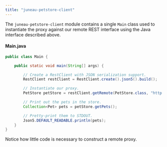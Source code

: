 ```yaml
---
title: "juneau-petstore-client"
---
```


The `juneau-petstore-client` module contains a single `Main` class used to instantiate the proxy against our remote REST
interface using the Java interface described above.

#### Main.java

```java
public class Main {

	public static void main(String[] args) {

		// Create a RestClient with JSON serialization support.
		RestClient restClient = RestClient.create().json5().build();

		// Instantiate our proxy.
		PetStore petStore = restClient.getRemote(PetStore.class, "http://localhost:5000");

		// Print out the pets in the store.
		Collection<Pet> pets = petStore.getPets();

		// Pretty-print them to STDOUT.
		Json5.DEFAULT_READABLE.println(pets);
	}
}
```

Notice how little code is necessary to construct a remote proxy.